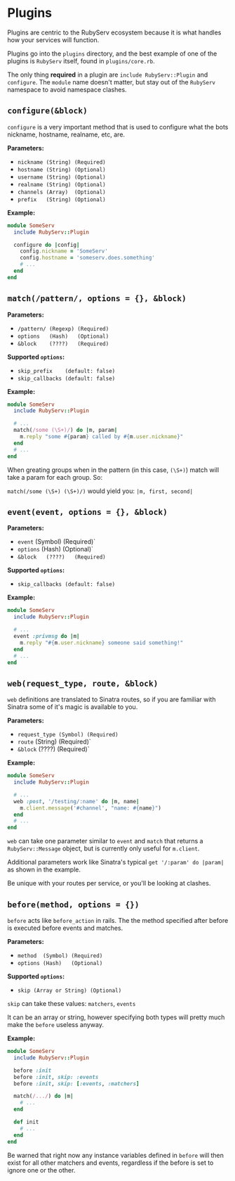 # Plugins

Plugins are centric to the RubyServ ecosystem because it is what handles how your services will function.

Plugins go into the `plugins` directory, and the best example of one of the plugins is `RubyServ` itself, found in `plugins/core.rb`.

The only thing **required** in a plugin are `include RubyServ::Plugin` and `configure`. The `module` name doesn't matter, but stay out of the `RubyServ` namespace to avoid namespace clashes.

## `configure(&block)`

`configure` is a very important method that is used to configure what the bots nickname, hostname, realname, etc, are.

**Parameters:**

* `nickname (String) (Required)`
* `hostname (String) (Optional)`
* `username (String) (Optional)`
* `realname (String) (Optional)`
* `channels (Array)  (Optional)`
* `prefix   (String) (Optional)`

**Example:**

```ruby
module SomeServ
  include RubyServ::Plugin

  configure do |config|
    config.nickname = 'SomeServ'
    config.hostname = 'someserv.does.something'
    # ...
  end
end
```

## `match(/pattern/, options = {}, &block)`

**Parameters:**

* `/pattern/ (Regexp) (Required)`
* `options   (Hash)   (Optional)`
* `&block    (????)   (Required)`

**Supported `options`:**

* `skip_prefix    (default: false)`
* `skip_callbacks (default: false)`

**Example:**

```ruby
module SomeServ
  include RubyServ::Plugin

  # ...
  match(/some (\S+)/) do |m, param|
    m.reply "some #{param} called by #{m.user.nickname}"
  end
  # ...
end
```

When greating groups when in the pattern (in this case, `(\S+)`) match will take a param for each group. So:

`match(/some (\S+) (\S+)/)` would yield you: `|m, first, second|`

## `event(event, options = {}, &block)`

**Parameters:**

* `event`   (Symbol) (Required)`
* `options` (Hash)   (Optional)`
* `&block   (????)   (Required)`

**Supported `options`:**

* `skip_callbacks (default: false)`

**Example:**

```ruby
module SomeServ
  include RubyServ::Plugin

  # ...
  event :privmsg do |m|
    m.reply "#{m.user.nickname} someone said something!"
  end
  # ...
end
```

## `web(request_type, route, &block)`

`web` definitions are translated to Sinatra routes, so if you are familiar with Sinatra some of it's magic is available to you.

**Parameters:**

* `request_type (Symbol) (Required)`
* `route`       (String) (Required)`
* `&block`      (????)   (Required)`

**Example:**

```ruby
module SomeServ
  include RubyServ::Plugin

  # ...
  web :post, '/testing/:name' do |m, name|
    m.client.message('#channel', "name: #{name}")
  end
  # ...
end
```

`web` can take one parameter similar to `event` and `match` that returns a `RubyServ::Message` object, but is currently only useful for `m.client`.

Additional parameters work like Sinatra's typical `get '/:param' do |param|` as shown in the example.

Be unique with your routes per service, or you'll be looking at clashes.

## `before(method, options = {})`

`before` acts like `before_action` in rails. The the method specified after before is executed before events and matches.

**Parameters:**

* `method  (Symbol) (Required)`
* `options (Hash)   (Optional)`

**Supported `options`:**

* `skip (Array or String) (Optional)`

`skip` can take these values: `matchers`, `events`

It can be an array or string, however specifying both types will pretty much make the `before` useless anyway.

**Example:**

```ruby
module SomeServ
  include RubyServ::Plugin

  before :init
  before :init, skip: :events
  before :init, skip: [:events, :matchers]

  match(/.../) do |m|
    # ...
  end

  def init
    # ...
  end
end
```

Be warned that right now any instance variables defined in `before` will then exist for all other matchers and events, regardless if the before is set to ignore one or the other.
